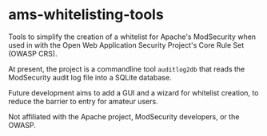 ams-whitelisting-tools
======================

Tools to simplify the creation of a whitelist for Apache's ModSecurity when used in with the Open Web Application Security Project's Core Rule Set (OWASP CRS).

At present, the project is a commandline tool <code>auditlog2db</code> that reads the ModSecurity audit log file into a SQLite database.

Future development aims to add a GUI and a wizard for whitelist creation, to reduce the barrier to entry for amateur users.

Not affiliated with the Apache project, ModSecurity developers, or the OWASP.
